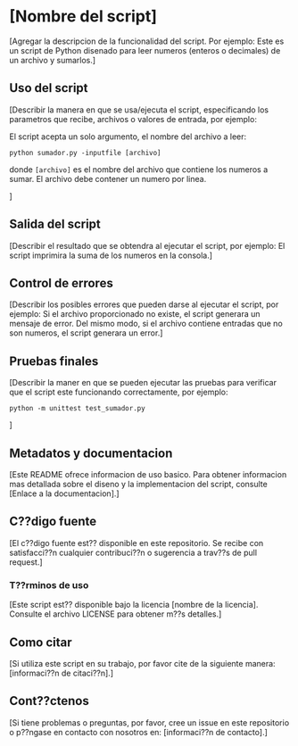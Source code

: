 # [Nombre del script]


[Agregar la descripcion de la funcionalidad del script. Por ejemplo:
Este es un script de Python disenado para leer numeros (enteros o decimales) de un archivo y sumarlos.]  

## Uso del script

[Describir la manera en que se usa/ejecuta el script, especificando los parametros que recibe, archivos o valores de entrada, por ejemplo:

El script acepta un solo argumento, el nombre del archivo a leer:

```
python sumador.py -inputfile [archivo]
```

donde `[archivo]` es el nombre del archivo que contiene los numeros a sumar. El archivo debe contener un numero por linea.

]  

## Salida del script

[Describir el resultado que se obtendra al ejecutar el script, por ejemplo: El script imprimira la suma de los numeros en la consola.] 

## Control de errores

[Describir los posibles errores que pueden darse al ejecutar el script, por ejemplo: Si el archivo proporcionado no existe, el script generara un mensaje de error. Del mismo modo, si el archivo contiene entradas que no son numeros, el script generara un error.]  

## Pruebas finales

[Describir la maner en que se pueden ejecutar las pruebas para verificar que el script este funcionando correctamente, por ejemplo:  
```
python -m unittest test_sumador.py
```
]  


## Metadatos y documentacion

[Este README ofrece informacion de uso basico. Para obtener informacion mas detallada sobre el diseno y la implementacion del script, consulte [Enlace a la documentacion].]

## C??digo fuente

[El c??digo fuente est?? disponible en este repositorio. Se recibe con satisfacci??n cualquier contribuci??n o sugerencia a trav??s de pull request.]

### T??rminos de uso

[Este script est?? disponible bajo la licencia [nombre de la licencia]. Consulte el archivo LICENSE para obtener m??s detalles.]

## Como citar

[Si utiliza este script en su trabajo, por favor cite de la siguiente manera: [informaci??n de citaci??n].]

## Cont??ctenos

[Si tiene problemas o preguntas, por favor, cree un issue en este repositorio o p??ngase en contacto con nosotros en: [informaci??n de contacto].]
